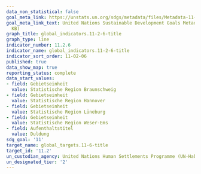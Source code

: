 ```yaml
---
data_non_statistical: false
goal_meta_link: https://unstats.un.org/sdgs/metadata/files/Metadata-11-01-01.pdf
goal_meta_link_text: United Nations Sustainable Development Goals Metadata (PDF 93.1
  KB)
graph_title: global_indicators.11-2-6-title
graph_type: line
indicator_number: 11.2.6
indicator_name: global_indicators.11-2-6-title
indicator_sort_order: 11-02-06
published: true
data_show_map: true
reporting_status: complete
data_start_values:
- field: Gebietseinheit
  value: Statistische Region Braunschweig
- field: Gebietseinheit
  value: Statistische Region Hannover
- field: Gebietseinheit
  value: Statistische Region Lüneburg
- field: Gebietseinheit
  value: Statistische Region Weser-Ems
- field: Aufenthaltstitel
  value: Duldung
sdg_goal: '11'
target_name: global_targets.11-6-title
target_id: '11.2'
un_custodian_agency: United Nations Human Settlements Programme (UN-Habitat)
un_designated_tier: '2'
---
```

